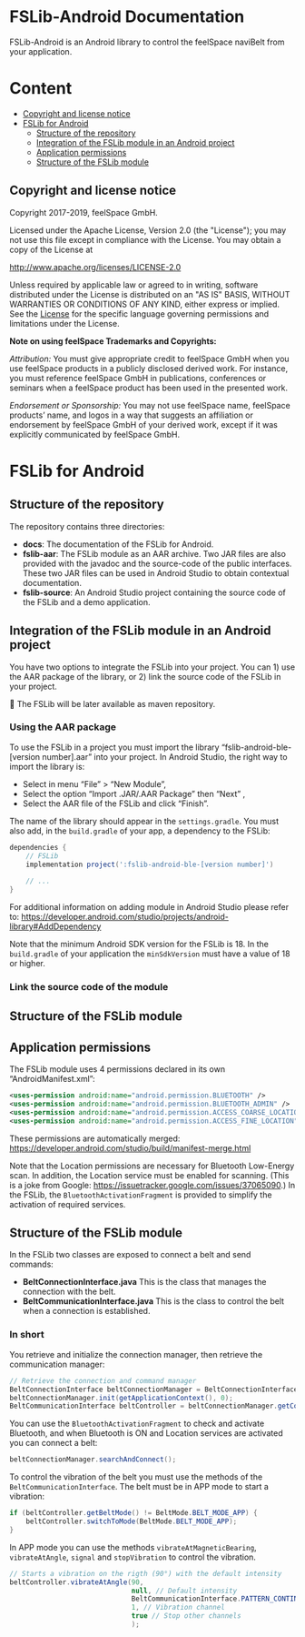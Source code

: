 # FSLib-Android Documentation

FSLib-Android is an Android library to control the feelSpace naviBelt from your application.

# Content

* [Copyright and license notice](#copyright-and-license-notice)
* [FSLib for Android](#fslib-for-android)
  * [Structure of the repository](#structure-of-the-repository)
  * [Integration of the FSLib module in an Android project](#integration-of-the-fslib-module-in-an-android-project)
  * [Application permissions](#application-permissions)
  * [Structure of the FSLib module](#structure-of-the-fslib-module)

## Copyright and license notice

Copyright 2017-2019, feelSpace GmbH.

Licensed under the Apache License, Version 2.0 (the "License");
you may not use this file except in compliance with the License. You may obtain a copy of the License at

http://www.apache.org/licenses/LICENSE-2.0

Unless required by applicable law or agreed to in writing, software
distributed under the License is distributed on an "AS IS" BASIS,
WITHOUT WARRANTIES OR CONDITIONS OF ANY KIND, either express or implied.
See the [License](../LICENSE) for the specific language governing permissions and
limitations under the License.

**Note on using feelSpace Trademarks and Copyrights:**

*Attribution:* You must give appropriate credit to feelSpace GmbH when you use feelSpace products in a publicly disclosed derived work. For instance, you must reference feelSpace GmbH in publications, conferences or seminars when a feelSpace product has been used in the presented work.

*Endorsement or Sponsorship:* You may not use feelSpace name, feelSpace products’ name, and logos in a way that suggests an affiliation or endorsement by feelSpace GmbH of your derived work, except if it was explicitly communicated by feelSpace GmbH.

# FSLib for Android

## Structure of the repository

The repository contains three directories:
* **docs**: The documentation of the FSLib for Android.
* **fslib-aar**: The FSLib module as an AAR archive. Two JAR files are also provided with the javadoc and the source-code of the public interfaces. These two JAR files can be used in Android Studio to obtain contextual documentation.
* **fslib-source**: An Android Studio project containing the source code of the FSLib and a demo application.

## Integration of the FSLib module in an Android project

You have two options to integrate the FSLib into your project. You can 1) use the AAR package of the library, or 2) link the source code of the FSLib in your project.

:construction: The FSLib will be later available as maven repository.

### Using the AAR package

To use the FSLib in a project you must import the library “fslib-android-ble-[version number].aar” into your project. In Android Studio, the right way to import the library is:

* Select in menu “File” > “New Module”,
* Select the option “Import .JAR/.AAR Package” then “Next” ,
* Select the AAR file of the FSLib and click “Finish”.

The name of the library should appear in the `settings.gradle`. You must also add, in the `build.gradle` of your app, a dependency to the FSLib:

```gradle
dependencies {
    // FSLib
    implementation project(':fslib-android-ble-[version number]')
    
    // ...
}
```

For additional information on adding module in Android Studio please refer to: https://developer.android.com/studio/projects/android-library#AddDependency

Note that the minimum Android SDK version for the FSLib is 18. In the `build.gradle` of your application the `minSdkVersion` must have a value of 18 or higher.

### Link the source code of the module


## Structure of the FSLib module


## Application permissions

The FSLib module uses 4 permissions declared in its own “AndroidManifest.xml”:

```xml
<uses-permission android:name="android.permission.BLUETOOTH" />
<uses-permission android:name="android.permission.BLUETOOTH_ADMIN" />
<uses-permission android:name="android.permission.ACCESS_COARSE_LOCATION"/>
<uses-permission android:name="android.permission.ACCESS_FINE_LOCATION"/>
```

These permissions are automatically merged: https://developer.android.com/studio/build/manifest-merge.html

Note that the Location permissions are necessary for Bluetooth Low-Energy scan. In addition, the Location service must be enabled for scanning. (This is a joke from Google: https://issuetracker.google.com/issues/37065090.) In the FSLib, the `BluetoothActivationFragment` is provided to simplify the activation of required services.

## Structure of the FSLib module

In the FSLib two classes are exposed to connect a belt and send commands:
* **BeltConnectionInterface.java** This is the class that manages the connection with the belt.
* **BeltCommunicationInterface.java** This is the class to control the belt when a connection is established.

### In short

You retrieve and initialize the connection manager, then retrieve the communication manager:

```java
// Retrieve the connection and command manager
BeltConnectionInterface beltConnectionManager = BeltConnectionInterface.getInstance();
beltConnectionManager.init(getApplicationContext(), 0);
BeltCommunicationInterface beltController = beltConnectionManager.getCommunicationInterface();
```
You can use the `BluetoothActivationFragment` to check and activate Bluetooth, and when Bluetooth is ON and Location services are activated you can connect a belt:

```java
beltConnectionManager.searchAndConnect();
```

To control the vibration of the belt you must use the methods of the `BeltCommunicationInterface`. The belt must be in APP mode to start a vibration:

```java
if (beltController.getBeltMode() != BeltMode.BELT_MODE_APP) {
    beltController.switchToMode(BeltMode.BELT_MODE_APP);
}
```

In APP mode you can use the methods `vibrateAtMagneticBearing`, `vibrateAtAngle`, `signal` and `stopVibration` to control the vibration.

```java
// Starts a vibration on the rigth (90°) with the default intensity
beltController.vibrateAtAngle(90, 
                              null, // Default intensity
                              BeltCommunicationInterface.PATTERN_CONTINUOUS, // Vibration pattern
                              1, // Vibration channel
                              true // Stop other channels
                              );
```
